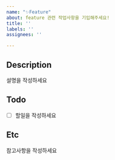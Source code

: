 ```yaml
---
name: "✨Feature"
about: feature 관련 작업사항을 기입해주세요!
title: ''
labels: ''
assignees: ''

---
```


**Description**
---
설명을 작성하세요

**Todo**
---
- [ ] 할일을 작성하세요

**Etc**
---
참고사항을 작성하세요
